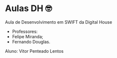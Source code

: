 # Aulas DH 🤓

Aula de Desenvolvimento em SWIFT da Digital House

- Professores:
- Felipe Miranda;
- Fernando Douglas.

Aluno: Vitor Penteado Lentos
